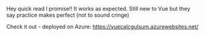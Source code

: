 Hey quick read I promise!!
It works as expected. Still new to Vue but they say practice makes perfect (not to sound cringe) 

Check it out - deployed on Azure: 
https://vuecalcgulsum.azurewebsites.net/
